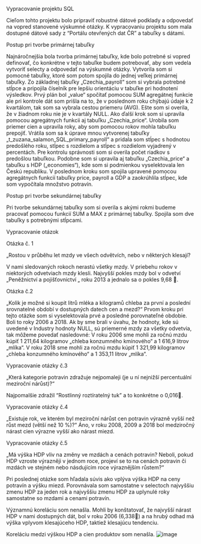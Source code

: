 Vypracovanie projektu SQL

  Cieľom tohto projektu bolo pripraviť robustné dátové podklady a odpovedať na vopred stanovené výskumné otázky. K vypracovaniu projektu som mala dostupné dátové sady z “Portálu otevřených dat ČR” a tabuľky s dátami.

Postup pri tvorbe primárnej tabuľky

  Najnáročnejšia bola tvorba primárnej tabuľky, kde bolo potrebné si vopred definovať, čo konkrétne v tejto tabuľke budem potrebovať, aby som vedela vytvoriť selecty a odpovedať na výskumné otázky. Vytvorila som si pomocné tabuľky, ktoré som potom spojila do jednej veľkej primárnej tabuľky.
  Zo základnej tabuľky „Czechia_payroll“ som si vybrala potrebné stĺpce a pripojila číselník pre lepšiu orientáciu v tabuľke pri hodnotení výsledkov. Prvý plán bol „value“ spočítať pomocou SUM agregátnej funkcie ale pri kontrole dát som prišla na to, že v poslednom roku chýbajú údaje k 2 kvartálom, tak som sa vybrala cestou priemeru (AVG). Ešte som si overila, že v žiadnom roku nie je v kvartály NULL. 
Ako ďalší krok som si upravila pomocou agregátnych funkcii aj tabuľku „Czechia_price“. Urobila som priemer cien a upravila roky, aby som pomocou rokov mohla tabuľku prepojiť.
  Vrátila som sa k úprave mnou vytvorenej tabuľky „t_zuzana_salamon_SQL_primary_payroll“ a pridala som stĺpec s hodnotou predošlého roku, stĺpec s rozdielom a stĺpec s rozdielom vyjadrený v percentách. Pre kontrolu správnosti som si overila počet riadkov s predošlou tabuľkou.
Podobne som si upravila aj tabuľku „Czechia_price“ a tabuľku s HDP („economies“), kde som si podmienkou vyselektovala len Českú republiku.
	V poslednom kroku som spojila upravené pomocou agregátnych funkcií tabuľky price, payroll a GDP a zaokrúhlila stĺpec, kde som vypočítala množstvo potravín. 

Postup pri tvorbe sekundárnej tabuľky

  Pri tvorbe sekundárnej tabuľky som si overila s akými rokmi budeme pracovať pomocou funkcií SUM a MAX z primárnej tabuľky. Spojila som dve tabuľky s potrebnými stĺpcami.

Vypracovanie otázok

Otázka č. 1 

„Rostou v průběhu let mzdy ve všech odvětvích, nebo v některých klesají?

  V nami sledovaných rokoch nerastú všetky mzdy. V priebehu rokov v niektorých odvetviach mzdy klesli. Najvyšší pokles mzdy bol v odvetví „Peněžnictví a pojišťovnictví „ roku 2013 a jednalo sa o pokles 9,68 .

Otázka č.2

„Kolik je možné si koupit litrů mléka a kilogramů chleba za první a poslední srovnatelné období v dostupných datech cen a mezd?“
Prvom kroku pri tejto otázke som si vyselektovala prvé a posledné porovnateľné obdobie. Boli to roky 2006 a 2018. Ak by sme brali v úvahu, že hodnoty, kde sú uvedené v Industry hodnoty NULL, sú priemerné mzdy za všetky odvetvia, tak môžeme povedať nasledovné:
V roku 2006 sme mohli za ročnú mzdu kúpiť  1 211,64 kilogramov „chleba konzumného kmínového“ a 1 616,9 litrov „mlíka“.
	V roku 2018 sme mohli za ročnú mzdu kúpiť 1 321,99 kilogramov „chleba konzumného kmínového“ a 1 353,11 litrov „mlíka“.	

Vypracovanie otázky č.3

„Která kategorie potravin zdražuje nejpomaleji (je u ní nejnižší percentuální meziroční nárůst)?“

Najpomalšie zdražil “Rostlinný roztíratelný tuk” a to konkrétne o 0,016.

Vypracovanie otázky č.4

„Existuje rok, ve kterém byl meziroční nárůst cen potravin výrazně vyšší než růst mezd (větší než 10 %)?“
Áno, v roku 2008, 2009 a 2018 bol medziročný nárast cien výrazne vyšší ako nárast miezd.

Vypracovanie otázky č.5

„Má výška HDP vliv na změny ve mzdách a cenách potravin? Neboli, pokud HDP vzroste výrazněji v jednom roce, projeví se to na cenách potravin či mzdách ve stejném nebo násdujícím roce výraznějším růstem?“

Pri poslednej otázke som hľadala súvis ako vplýva výška HDP na ceny potravín a výšku miezd. Porovnávala som samostatne v selectoch najvyššiu zmenu HDP za jeden rok a najvyššiu zmenu HDP za uplynulé roky samostatne so mzdami a cenami potravín.

Významnú koreláciu som nenašla. Mohli by konštatovať, že najvyšší nárast HDP v nami dostupných dát, bol v roku 2006 (6,338) a na hrubý odhad má výška vplyvom klesajúceho HDP, taktiež klesajúcu tendenciu.

Koreláciu medzi výškou HDP a cien produktov som nenašla.
![image](https://github.com/Zuzka87/SQL-project/assets/5064372/142f0666-f199-45cf-92e3-d25cd333bf04)
